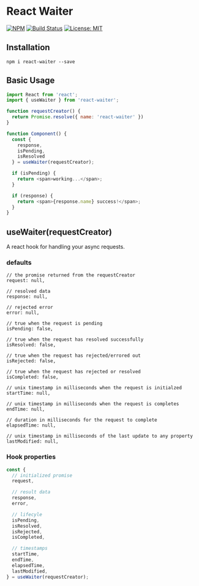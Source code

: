 # React Waiter

[![NPM](https://img.shields.io/npm/v/react-waiter)](https://npmjs.org/package/react-waiter)
[![Build Status](https://travis-ci.org/billyxs/react-waiter.svg?branch=master)](https://travis-ci.org/billyxs/react-waiter)
[![License: MIT](https://img.shields.io/badge/License-MIT-blue.svg)](https://opensource.org/licenses/MIT)

## Installation

`npm i react-waiter --save`

## Basic Usage

```javascript
import React from 'react';
import { useWaiter } from 'react-waiter';

function requestCreator() {
  return Promise.resolve({ name: 'react-waiter' })
}

function Component() {
  const { 
    response, 
    isPending, 
    isResolved 
  } = useWaiter(requestCreator);

  if (isPending) {
    return <span>working...</span>;
  }

  if (response) {
    return <span>{response.name} success!</span>;
  }
}
```

## useWaiter(requestCreator)

A react hook for handling your async requests.

### defaults

```
// the promise returned from the requestCreator
request: null,

// resolved data
response: null,

// rejected error
error: null,

// true when the request is pending
isPending: false,

// true when the request has resolved successfully
isResolved: false,

// true when the request has rejected/errored out
isRejected: false,

// true when the request has rejected or resolved
isCompleted: false,

// unix timestamp in milliseconds when the request is initialzed
startTime: null,

// unix timestamp in milliseconds when the request is completes
endTime: null,

// duration in milliseconds for the request to complete 
elapsedTime: null,

// unix timestamp in milliseconds of the last update to any property
lastModified: null,
```

### Hook properties

```javascript
const {
  // initialized promise
  request,

  // result data
  response,
  error,

  // lifecyle
  isPending,
  isResolved,
  isRejected,
  isCompleted,

  // timestamps
  startTime,
  endTime,
  elapsedTime,
  lastModified,
} = useWaiter(requestCreator);
```
